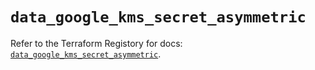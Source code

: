 # `data_google_kms_secret_asymmetric`

Refer to the Terraform Registory for docs: [`data_google_kms_secret_asymmetric`](https://www.terraform.io/docs/providers/google-beta/d/google_kms_secret_asymmetric).
